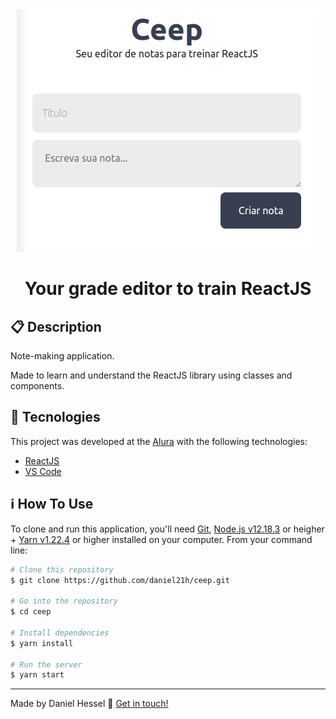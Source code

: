 
<div  align="center">
  <img src="./src/assets/image.png">
</div>

<h1 align="center">Your grade editor to train ReactJS</h1>

## :clipboard: Description
<p>Note-making application.</p>
<p>Made to learn and understand the ReactJS library using classes and components.</p>

## :rocket: Tecnologies

This project was developed at the [Alura](https://www.alura.com.br) with the following technologies:

-  [ReactJS](https://reactjs.org/)
-  [VS Code][vc]

## :information_source: How To Use
To clone and run this application, you'll need [Git](https://git-scm.com), [Node.js v12.18.3][nodejs] or heigher + [Yarn v1.22.4][yarn] or higher installed on your computer. From your command line:

```bash
# Clone this repository
$ git clone https://github.com/daniel21h/ceep.git

# Go into the repository
$ cd ceep

# Install dependencies
$ yarn install

# Run the server
$ yarn start
```

---

Made by Daniel Hessel :wave: [Get in touch!](https://www.linkedin.com/in/daniel-hessel-240731176/)


[nodejs]: https://nodejs.org/
[yarn]: https://yarnpkg.com/
[vc]: https://code.visualstudio.com/
